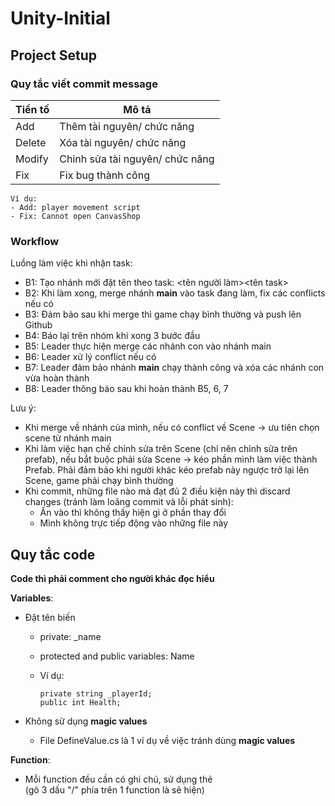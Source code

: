 # Unity-Initial

## Project Setup

### Quy tắc viết commit message

| Tiền tố | Mô tả                           |
|---------|---------------------------------|
| Add     | Thêm tài nguyên/ chức năng      |
| Delete  | Xóa  tài nguyên/ chức năng      |
| Modify  | Chỉnh sửa tài nguyên/ chức năng |
| Fix     | Fix bug thành công              |

```
Ví dụ: 
- Add: player movement script
- Fix: Cannot open CanvasShop 
```

### Workflow
Luồng làm việc khi nhận task:
- B1: Tạo nhánh mới đặt tên theo task: <tên người làm>\<tên task>
- B2: Khi làm xong, merge nhánh **main** vào task đang làm, fix các conflicts nếu có
- B3: Đảm bảo sau khi merge thì game chạy bình thường và push lên Github
- B4: Báo lại trên nhóm khi xong 3 bước đầu 
- B5: Leader thực hiện merge các nhánh con vào nhánh main
- B6: Leader xử lý conflict nếu có
- B7: Leader đảm bảo nhánh **main** chạy thành công và xóa các nhánh con vừa hoàn thành
- B8: Leader thông báo sau khi hoàn thành B5, 6, 7

Lưu ý: 
- Khi merge về nhánh của mình, nếu có conflict về Scene -> ưu tiên chọn scene từ nhánh main
- Khi làm việc hạn chế chỉnh sửa trên Scene (chỉ nên chỉnh sửa trên prefab), nếu bắt buộc phải sửa Scene -> kéo phần mình làm việc thành Prefab. Phải đảm bảo khi người khác kéo prefab này ngược trở lại lên Scene, game phải chạy bình thường
- Khi commit, những file nào mà đạt đủ 2 điều kiện này thì discard changes (tránh làm loãng commit và lỗi phát sinh):
  - Ấn vào thì không thấy hiện gì ở phần thay đổi
  - Mình không trực tiếp động vào những file này


## Quy tắc code
**Code thì phải comment cho người khác đọc hiểu**

**Variables**:  
- Đặt tên biến
  - private: _name 
  - protected and public variables: Name 
  - Ví dụ:

      ``private string _playerId;``  
      ``public int Health;``

- Không sử dụng **magic values**
  - File DefineValue.cs là 1 ví dụ về việc tránh dùng **magic values**

**Function**:
- Mỗi function đều cần có ghi chú, sử dụng thẻ <summary></summary> (gõ 3 dấu "/" phía trên 1 function là sẽ hiện)